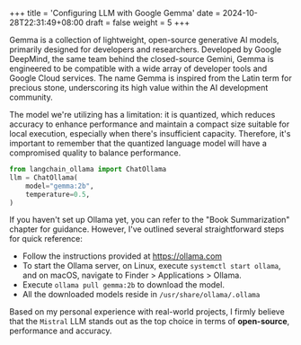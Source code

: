 +++
title = 'Configuring LLM with Google Gemma'
date = 2024-10-28T22:31:49+08:00
draft = false
weight = 5
+++


Gemma is a collection of lightweight, open-source generative AI models, primarily designed for developers and researchers. Developed by Google DeepMind, the same team behind the closed-source Gemini, Gemma is engineered to be compatible with a wide array of developer tools and Google Cloud services. The name Gemma is inspired from the Latin term for precious stone, underscoring its high value within the AI development community.

The model we're utilizing has a limitation: it is quantized, which reduces accuracy to enhance performance and maintain a compact size suitable for local execution, especially when there's insufficient capacity. Therefore, it's important to remember that the quantized language model will have a compromised quality to balance performance.


```py
from langchain_ollama import ChatOllama
llm = ChatOllama(
    model="gemma:2b",
    temperature=0.5,
)
```

If you haven't set up Ollama yet, you can refer to the "Book Summarization" chapter for guidance. However, I've outlined several straightforward steps for quick reference:

- Follow the instructions provided at https://ollama.com
- To start the Ollama server, on Linux, execute `systemctl start ollama`, and on macOS, navigate to Finder > Applications > Ollama.
- Execute `ollama pull gemma:2b` to download the model.
- All the downloaded models reside in `/usr/share/ollama/.ollama`

Based on my personal experience with real-world projects, I firmly believe that the `Mistral` LLM stands out as the top choice in terms of **open-source**, performance and accuracy.